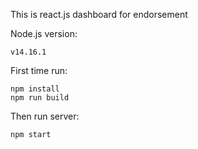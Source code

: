 This is react.js dashboard for endorsement

Node.js version:
```
v14.16.1
```

First time run:
```
npm install
npm run build
```

Then run server:
```
npm start
```